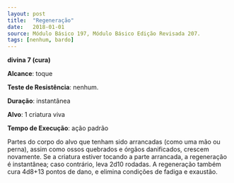 ```yaml
---
layout: post
title:  "Regeneração"
date:   2018-01-01
source: Módulo Básico 197, Módulo Básico Edição Revisada 207.
tags: [nenhum, bardo]
---
```


**divina 7 (cura)**

**Alcance**: toque

**Teste de Resistência**: nenhum.

**Duração**: instantânea

**Alvo**: 1 criatura viva

**Tempo de Execução**: ação padrão

Partes do corpo do alvo que tenham sido arrancadas (como uma mão ou perna), assim como ossos quebrados e órgãos danificados, crescem novamente. Se a criatura estiver tocando a parte arrancada, a regeneração é instantânea; caso contrário, leva 2d10 rodadas.
A regeneração também cura 4d8+13 pontos de dano, e elimina condições de fadiga e exaustão.
